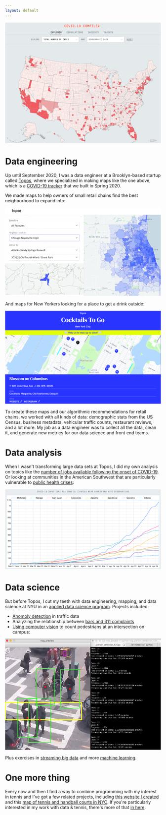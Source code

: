 ```yaml
---
layout: default
---
```


[![COVID-19 Tracker](https://github.com/seeess1/seeess1.github.io/raw/master/assets/images/covid.png)](https://covid19.topos.com/)


# Data engineering

Up until September 2020, I was a data engineer at a Brooklyn-based startup called [Topos](https://topos.com/), where we specialized in making maps like the one above, which is a [COVID-19 tracker](https://covid19.topos.com/) that we built in Spring 2020. 

We made maps to help owners of small retail chains find the best neighborhood to expand into:

[![Neighborhoods in Chicago similar to Grant Park in Atlanta](https://github.com/seeess1/seeess1.github.io/raw/master/assets/images/atlanta-chicago.png)](https://topos.com/)

And maps for New Yorkers looking for a place to get a drink outside:

[![NYC cocktail map](https://github.com/seeess1/seeess1.github.io/raw/master/assets/images/cocktails-v2.png)](https://cocktails.topos.com/)

To create these maps and our algorithmic recommendations for retail chains, we worked with all kinds of data: demographic stats from the US Census, business metadata, vehicular traffic counts, restaurant reviews, and a lot more. My job as a data engineer was to collect all the data, clean it, and generate new metrics for our data science and front end teams.



# Data analysis

When I wasn't transforming large data sets at Topos, I did my own analysis on topics like the [number of jobs available following the onset of COVID-19](https://twitter.com/topos_ai/status/1258184297732849666). Or looking at communities in the American Southwest that are particularly vulnerable to [public health crises](https://medium.com/topos-ai/high-covid-19-vulnerability-seen-in-and-near-navajo-nation-and-hopi-reservation-in-arizona-edba321699cb):

[![COVID-19 cases in the American Southwest](https://github.com/seeess1/seeess1.github.io/raw/master/assets/images/reservations.png)](https://medium.com/topos-ai/high-covid-19-vulnerability-seen-in-and-near-navajo-nation-and-hopi-reservation-in-arizona-edba321699cb)



# Data science

But before Topos, I cut my teeth with data engineering, mapping, and data science at NYU in an [applied data science program](https://cusp.nyu.edu/). Projects included: 
* [Anomoly detection](https://github.com/seeess1/machineLearning/blob/master/anomalies_traffic_health.ipynb) in traffic data
* Analyzing the relationship between [bars and 311 complaints](https://github.com/seeess1/publicDrunkenness/blob/master/public_drunkenness.ipynb)
* [Using computer vision](https://github.com/seeess1/pedestrian_cv) to count pedestrians at an intersection on campus:

[![Computer vision](https://github.com/seeess1/seeess1.github.io/raw/master/assets/images/pedestrians.png)](https://github.com/seeess1/pedestrian_cv)

Plus exercises in [streaming big data](https://github.com/seeess1/bigData) and more [machine learning](https://github.com/seeess1/machineLearning).



# One more thing

Every now and then I find a way to combine programming with my interest in tennis and I've got a few related projects, including [this website I created](https://www.bageled.nyc/) and this [map of tennis and handball courts in NYC](http://www.fortgreenetennis.org/nyc-courts). If you're particularly interested in my work with data & tennis, there's more of that [in here](./projects-tennis.md).